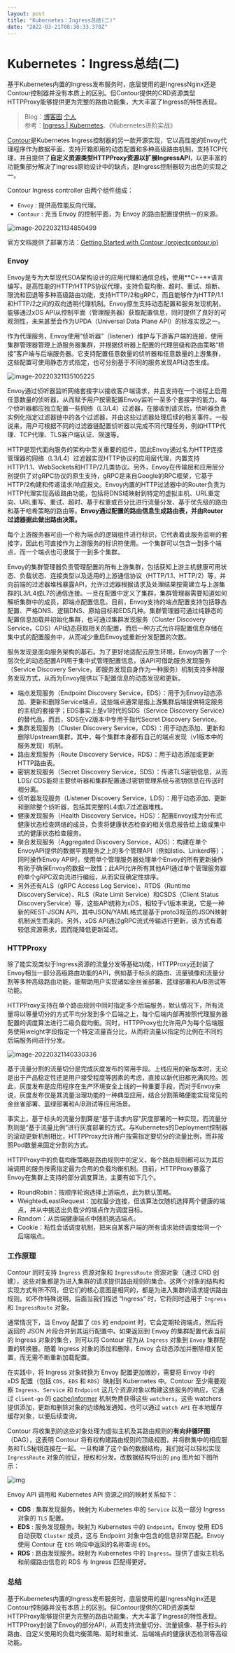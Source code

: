 ```yaml
---
layout: post
title: "Kubernetes：Ingress总结(二)"
date: "2022-03-21T08:38:33.370Z"
---
```

Kubernetes：Ingress总结(二)
=======================

基于Kubernetes内置的Ingress发布服务时，底层使用的是IngressNginx还是Contour控制器并没有本质上的区别。但Contour提供的CRD资源类型HTTPProxy能够提供更为完整的路由功能集，大大丰富了Ingress的特性表现。

> Blog：[博客园](https://www.cnblogs.com/Rohn/) [个人](https://k8sdev.com/)  
> 参考：[Ingress | Kubernetes](https://kubernetes.io/zh/docs/concepts/services-networking/ingress/)、《Kubernetes进阶实战》

[Contour](https://github.com/projectcontour/contour)是Kubernetes Ingress控制器的另一款开源实现，它以高性能的Envoy代理程序作为数据平面，支持开箱即用的动态配置和多种高级路由机制，支持TCP代理，并且提供了**自定义资源类型HTTPProxy资源以扩展IngressAPI**，以更丰富的功能集部分解决了Ingress原始设计中的缺点，是Ingress控制器较为出色的实现之一。

Contour Ingress controller 由两个组件组成：

*   `Envoy` : 提供高性能反向代理。
*   `Contour` : 充当 Envoy 的控制平面，为 Envoy 的路由配置提供统一的来源。

![image-20220321134850499](https://rohn-web.oss-cn-hangzhou.aliyuncs.com/img/blog/image-20220321134850499.png?x-oss-process=style/cnblog)

官方文档提供了部署方法：[Getting Started with Contour (projectcontour.io)](https://projectcontour.io/getting-started/#install-contour-and-envoy)

### Envoy

Envoy是专为大型现代SOA架构设计的应用代理和通信总线，使用**C++**语言编写，是高性能的HTTP/HTTPS协议代理，支持负载均衡、超时、重试、熔断、限流和回退等多种高级路由功能，支持HTTP/2和gRPC，而且能够作为HTTP/1.1和HTTP/2之间的双向透明代理机制。Envoy原生支持动态配置和服务发现机制，能够通过xDS API从控制平面（管理服务器）获取配置信息，同时提供了良好的可观测性，未来甚至会作为UPDA（Universal Data Plane API）的标准实现之一。

作为代理服务，Envoy使用“侦听器”（listener）维护与下游客户端的连接，使用集群管理器管理上游服务器集群，并根据侦听器上配置的代理层级和路由策略“桥接”客户端与后端服务器。它支持配置任意数量的侦听器和任意数量的上游集群，这些配置可使用静态方式指定，也可分别基于不同的服务发现API动态生成。

![image-20220321135105225](https://rohn-web.oss-cn-hangzhou.aliyuncs.com/img/blog/image-20220321135105225.png?x-oss-process=style/cnblog)

Envoy通过侦听器监听网络套接字以接收客户端请求，并且支持在一个进程上启用任意数量的侦听器，从而赋予用户按需配置Envoy监听一至多个套接字的能力。每个侦听器都应独立配置一些网络（L3/L4）过滤器，在接收到请求后，侦听器负责实例化指定过滤器链中的各个过滤器，并由这些过滤器处理后续的相关事件。一般说来，用户可根据不同的过滤器链配置侦听器以完成不同代理任务，例如HTTP代理、TCP代理、TLS客户端认证、限速等。

HTTP是现代面向服务的架构中至关重要的组件，因此Envoy通过名为HTTP连接管理器的网络（L3/L4）过滤器实现HTTP协议的应用层代理，内置支持HTTP/1.1、WebSockets和HTTP/2几类协议。另外，Envoy在传输层和应用层分别提供了对gRPC协议的原生支持，gRPC是来自Google的RPC框架，它基于HTTP/2构建和传递请求/响应报文。Envoy内置的HTTP过滤器中的Router负责为HTTP代理实现高级路由功能，包括将DNS域映射到特定的虚拟主机、URL重定向、URL重写、重试、超时、基于权重或百分比进行流量分发、基于优先级的路由和基于哈希策略的路由等。**Envoy通过配置的路由信息生成路由表，并由Router过滤器据此做出路由决策。**

每个上游服务器可由一个称为端点的逻辑组件进行标识，它代表着此服务监听的套接字，因此也可直接作为上游服务的标识符使用。一个集群可以包含一到多个端点，而一个端点也可隶属于一到多个集群。

Envoy的集群管理器负责管理配置的所有上游集群，包括获知上游主机健康可用状态、负载状态、连接类型以及适用的上游通信协议（HTTP/1.1、HTTP/2）等，并向前端的过滤器堆栈暴露API，允许过滤器根据请求及处理结果按需建立与上游集群的L3/L4或L7的通信连接。一旦在配置中定义了集群，集群管理器需要知道如何解析集群中的成员，即端点配置信息。目前，Envoy支持的端点配置支持包括静态配置、严格DNS、逻辑DNS、原始目标和EDS几种。集群管理器可通过纯静态的配置信息加载并初始化集群，也可通过集群发现服务（Cluster Discovery Service，CDS）API动态获取相关的配置，而后一种方式允许将配置信息存储在集中式的配置服务中，从而减少重启Envoy或重新分发配置的次数。

服务发现是面向服务架构的基石。为了更好地适配云原生环境，Envoy内置了一个层次化的动态配置API用于集中式管理配置信息，该API可借助服务发现服务（Service Discovery Service，即服务发现自身作为一种服务）机制支持多种服务发现方式，从而为Envoy提供以下配置信息的动态发现和更新。

*   端点发现服务（Endpoint Discovery Service，EDS）：用于为Envoy动态添加、更新和删除Service端点，这些端点通常是指上游集群后端提供特定服务的主机的套接字；EDS事实上是v1时代的SDS（Service Discovery Service）的替代品，而且，SDS在v2版本中专用于指代Secret Discovery Service。
*   集群发现服务（Cluster Discovery Service，CDS）：用于动态添加、更新和删除Upstream集群，其中，每个集群本身都有自己的端点发现（v1版本中的服务发现）机制。
*   路由发现服务（Route Discovery Service，RDS）：用于动态添加或更新HTTP路由表。
*   密钥发现服务（Secret Discovery Service，SDS）：传递TLS密钥信息，从而LDS/ CDS能将主要侦听器和集群配置通过密钥管理系统与密钥信息在传送时相分离。
*   侦听器发现服务（Listener Discovery Service，LDS）：用于动态添加、更新和删除整个侦听器，包括其完整的L4或L7过滤器堆栈。
*   健康发现服务（Health Discovery Service，HDS）：配置Envoy成为分布式健康状态检查网络的成员，负责将健康状态检查的相关信息报告给上级或集中式的健康状态检查服务。
*   聚合发现服务（Aggregated Discovery Service，ADS）：构建在单个EnvoyAPI提供的数据平面服务之上的多个管理API（例如Istio、Linkerd等）；同时操作Envoy API时，使用单个管理服务器处理单个Envoy的所有更新操作有助于确保Envoy的数据一致性；此API允许所有其他API通过单个管理服务器的单个gRPC双向流进行编组，从而实现确定性排序。
*   另外还有ALS（gRPC Access Log Service）、RTDS（Runtime DiscoveryService）、RLS（Rate Limit Service）和CSDS（Client Status DiscoveryService）等，这些API统称为xDS，相较于v1版本来说，它是一种新的REST-JSON API，其中JSON/YAML格式是基于proto3规范的JSON映射机制派生而来的。另外，xDS API通过gRPC流式传输进行更新，该方式有着较低资源需求，因而能降低更新延迟。

### HTTPProxy

除了能实现类似于Ingress资源的流量分发等基础功能，HTTPProxy还封装了Envoy相当一部分高级路由功能的API，例如基于标头的路由、流量镜像和流量分割等多种高级路由功能，能帮助用户实现诸如金丝雀部署、蓝绿部署和A/B测试等功能。

HTTPProxy支持在单个路由规则中同时指定多个后端服务，默认情况下，所有流量将以等量切分的方式平均分发到多个后端之上，每个后端内部再按照代理服务器配置的调度算法进行二级负载均衡。同时，HTTPProxy也允许用户为每个后端服务使用weight字段指定一个特定流量百分比，从而将流量以指定的比例在不同的后端服务间进行分发。

![image-20220321140330336](https://rohn-web.oss-cn-hangzhou.aliyuncs.com/img/blog/image-20220321140330336.png?x-oss-process=style/cnblog)

基于流量分割的流量切分是完成灰度发布的常用手段。上线应用的新版本时，无论是出于产品稳定性还是用户接受程度等因素的考虑，直接以新代旧都充满风险。因此，灰度发布是应用程序在生产环境安全上线的一种重要手段，而对于Envoy来说，灰度发布仅是其流量治理功能的一种典型应用，结合分割策略便能实现常见的金丝雀部署、蓝绿部署和A/B测试等应用场景。

事实上，基于标头的流量分割算是“基于请求内容”灰度部署的一种实现，而流量分割则是“基于流量比例”进行灰度部署的方式。与Kubernetes的Deployment控制器的滚动更新机制相比，HTTPProxy允许用户按需指定要切分的流量比例，而非按照Pod数量来固定分割的方式。

HTTPProxy中的负载均衡策略是路由规则中的定义，每个路由规则都可以为其后端调用的服务按需指定最为合用的负载均衡机制。目前，HTTPProxy暴露了Envoy在集群上支持的部分调度算法，主要有如下几个。

*   RoundRobin：按顺序轮询选择上游端点，此为默认策略。
*   WeightedLeastRequest：加权最少连接，但该算法仅随机选择两个健康的端点，并从中挑选出负载少的端点作为调度目标。
*   Random：从后端健康端点中随机挑选端点。
*   Cookie：粘性会话调度机制，把来自某客户端的所有请求始终调度给同一个后端端点。

### 工作原理

Contour 同时支持 `Ingress` 资源对象和 `IngressRoute` 资源对象（通过 CRD 创建），这些对象都是为进入集群的请求提供路由规则的集合。这两个对象的结构和实现方式有所不同，但它们的核心意图是相同的，都是为进入集群的请求提供路由规则。如不作特殊说明，后面当我们描述 “Ingress” 时，它将同时适用于 `Ingress` 和 `IngressRoute` 对象。

通常情况下，当 Envoy 配置了 `CDS` 的 endpoint 时，它会定期轮询端点，然后将返回的 JSON 片段合并到其运行配置中。如果返回到 Envoy 的集群配置代表当前的 Ingress 对象的集合，则可以将 Contour 视为从 `Ingress` 对象到 `Envoy` 集群配置的转换器。随着 Ingress 对象的添加和删除，Envoy 会动态添加并删除相关配置，而无需不断重新加载配置。

在实践中，将 Ingress 对象转换为 Envoy 配置更加微妙，需要将 Envoy 中的 xDS 配置（包括 `CDS`，`EDS` 和 `RDS`）映射到 Kubernetes 中。Contour 至少需要观察 `Ingress`、`Service` 和 `Endpoint` 这几个资源对象以构建这些服务的响应，它通过 `client-go` 的 [cache/informer](https://www.kubernetes.org.cn/2693.html) 机制免费获得这些 `watchers`。这些 watchers 提供添加，更新和删除对象的边缘触发通知，也可以通过 `watch API` 在本地缓存缓存对象，以便后续查询。

Contour 将收集到的这些对象处理为虚拟主机及其路由规则的**有向非循环图**（DAG），这表明 Contour 将有权构建路由规则的顶级视图，并将群集中的相应服务和TLS秘钥连接在一起。一旦构建了这个新的数据结构，我们就可以轻松实现 `IngressRoute` 对象的验证，授权和分发。改数据结构导出的 `png` 图片如下图所示：

![img](https://rohn-web.oss-cn-hangzhou.aliyuncs.com/img/blog/DQTYlY.jpg?x-oss-process=style/cnblog)

Envoy API 调用和 Kubernetes API 资源之间的映射关系如下：

*   **CDS** : 集群发现服务。映射为 Kubernetes 中的 `Service` 以及一部分 Ingress 对象的 `TLS` 配置。
*   **EDS** : 服务发现服务。映射为 Kubernetes 中的 `Endpoint`。Envoy 使用 EDS 自动获取 `Cluster` 成员，这与 Endpoint 对象中包含的信息非常匹配。Envoy 使用 Contour 在 `EDS` 响应中返回的名称查询 `EDS`。
*   **RDS** : 路由发现服务。映射为 Kubernetes 中的 `Ingress`。提供了虚拟主机名和前缀路由信息的 RDS 与 Ingress 匹配得更好。

### 总结

基于Kubernetes内置的Ingress发布服务时，底层使用的是IngressNginx还是Contour控制器并没有本质上的区别。但Contour提供的CRD资源类型HTTPProxy能够提供更为完整的路由功能集，大大丰富了Ingress的特性表现。HTTPProxy封装了Envoy的部分API，从而支持流量切分、流量镜像、基于标头的路由、自定义使用的负载均衡策略、超时和重试、后端端点的健康状态检测等高级功能。